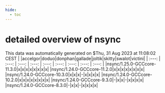 ```yaml
---
hide:
  - toc
---
```


detailed overview of nsync
==========================


This data was automatically generated on $Thu, 31 Aug 2023 at 11:08:02 CEST
| |accelgor|doduo|donphan|gallade|joltik|skitty|swalot|victini|
| :---: | :---: | :---: | :---: | :---: | :---: | :---: | :---: | :---: |
|nsync/1.25.0-GCCcore-11.3.0|x|x|x|x|x|x|x|x|
|nsync/1.24.0-GCCcore-11.2.0|x|x|x|x|x|x|x|x|
|nsync/1.24.0-GCCcore-10.3.0|x|x|x|-|x|x|x|x|
|nsync/1.24.0-GCCcore-10.2.0|x|x|x|x|x|x|x|x|
|nsync/1.24.0-GCCcore-9.3.0|-|x|x|-|x|x|x|x|
|nsync/1.24.0-GCCcore-8.3.0|-|x|x|-|x|x|x|x|
